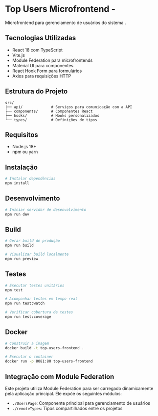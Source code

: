 # Top Users Microfrontend -

Microfrontend para gerenciamento de usuários do sistema .

## Tecnologias Utilizadas

- React 18 com TypeScript
- Vite.js
- Module Federation para microfrontends
- Material UI para componentes
- React Hook Form para formulários
- Axios para requisições HTTP

## Estrutura do Projeto

```
src/
├── api/             # Serviços para comunicação com a API
├── components/      # Componentes React
├── hooks/           # Hooks personalizados
└── types/           # Definições de tipos
```

## Requisitos

- Node.js 18+
- npm ou yarn

## Instalação

```bash
# Instalar dependências
npm install
```

## Desenvolvimento

```bash
# Iniciar servidor de desenvolvimento
npm run dev
```

## Build

```bash
# Gerar build de produção
npm run build

# Visualizar build localmente
npm run preview
```

## Testes

```bash
# Executar testes unitários
npm test

# Acompanhar testes em tempo real
npm run test:watch

# Verificar cobertura de testes
npm run test:coverage
```

## Docker

```bash
# Construir a imagem
docker build -t top-users-frontend .

# Executar o container
docker run -p 8081:80 top-users-frontend
```

## Integração com Module Federation

Este projeto utiliza Module Federation para ser carregado dinamicamente pela aplicação principal. Ele expõe os seguintes módulos:

- `./UsersPage`: Componente principal para gerenciamento de usuários
- `./remoteTypes`: Tipos compartilhados entre os projetos
